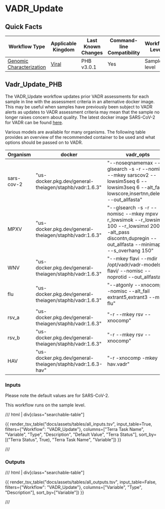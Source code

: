 # VADR_Update

## Quick Facts

| **Workflow Type** | **Applicable Kingdom** | **Last Known Changes** | **Command-line Compatibility** | **Workflow Level** |
|---|---|---|---|---|
| [Genomic Characterization](../../workflows_overview/workflows_type.md/#genomic-characterization) | [Viral](../../workflows_overview/workflows_kingdom.md/#viral) | PHB v3.0.1 | Yes | Sample-level |

## Vadr_Update_PHB

The VADR_Update workflow updates prior VADR assessments for each sample in line with the assessment criteria in an alternative docker image. This may be useful when samples have previously been subject to VADR alerts as updates to VADR assessment criteria may mean that the sample no longer raises concern about quality. The latest docker image SARS-CoV-2 for VADR can be found [here](https://theiagen.notion.site/Docker-Image-and-Reference-Materials-for-SARS-CoV-2-Genomic-Characterization-98328c61f5cb4f77975f512b55d09108).

Various models are available for many organisms. The following table provides an overview of the recommended container to be used and what options should be passed on to VADR.

| **Organism** | **docker** | **vadr_opts** | max_length |
| --- | --- | --- | --- |
| sars-cov-2 | "us-docker.pkg.dev/general-theiagen/staphb/vadr:1.6.3" | "--noseqnamemax --glsearch -s -r --nomisc --mkey sarscov2 --lowsim5seq 6 --lowsim3seq 6 --alt_fail lowscore,insertnn,deletinn --out_allfasta" | 30000 |
| MPXV | "us-docker.pkg.dev/general-theiagen/staphb/vadr:1.6.3" | "--glsearch -s -r --nomisc --mkey mpxv --r_lowsimok --r_lowsimxd 100 --r_lowsimxl 2000 --alt_pass discontn,dupregin --out_allfasta --minimap2 --s_overhang 150" | 210000 |
| WNV | "us-docker.pkg.dev/general-theiagen/staphb/vadr:1.6.3" | "--mkey flavi --mdir /opt/vadr/vadr-models-flavi/ --nomisc --noprotid --out_allfasta" | 11000 |
| flu | "us-docker.pkg.dev/general-theiagen/staphb/vadr:1.6.3" | "--atgonly --xnocomp --nomisc --alt_fail extrant5,extrant3 --mkey flu" | 13500 |
| rsv_a | "us-docker.pkg.dev/general-theiagen/staphb/vadr:1.6.3" | "-r --mkey rsv --xnocomp" | 15500 |
| rsv_b | "us-docker.pkg.dev/general-theiagen/staphb/vadr:1.6.3" | "-r --mkey rsv --xnocomp" | 15500 |
| HAV | "us-docker.pkg.dev/general-theiagen/staphb/vadr:1.6.3-hav" | "-r -xnocomp -mkey hav.vadr" | 10500 |

### Inputs

Please note the default values are for SARS-CoV-2.

This workflow runs on the sample level.

/// html | div[class="searchable-table"]

{{ render_tsv_table("docs/assets/tables/all_inputs.tsv", input_table=True, filters={"Workflow": "VADR_Update"}, columns=["Terra Task Name", "Variable", "Type", "Description", "Default Value", "Terra Status"], sort_by=[("Terra Status", True), "Terra Task Name", "Variable"]) }}

///

### Outputs

/// html | div[class="searchable-table"]

{{ render_tsv_table("docs/assets/tables/all_outputs.tsv", input_table=False, filters={"Workflow": "VADR_Update"}, columns=["Variable", "Type", "Description"], sort_by=["Variable"]) }}

///
